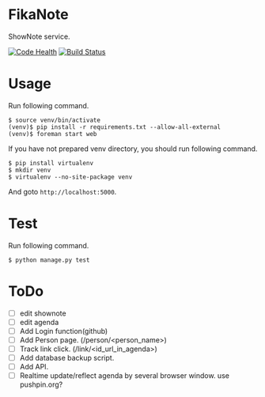 # FikaNote
ShowNote service.

[![Code Health](https://landscape.io/github/gmkou/FikaNote/master/landscape.svg?style=flat)](https://landscape.io/github/gmkou/FikaNote/master)
[![Build Status](https://travis-ci.org/gmkou/FikaNote.svg?branch=master)](https://travis-ci.org/gmkou/FikaNote)

# Usage

Run following command.

```
$ source venv/bin/activate
(venv)$ pip install -r requirements.txt --allow-all-external
(venv)$ foreman start web
```

If you have not prepared venv directory, you should run following command.

```
$ pip install virtualenv
$ mkdir venv
$ virtualenv --no-site-package venv
```

And goto `http://localhost:5000`.

# Test

Run following command.

```
$ python manage.py test
```

# ToDo
- [ ] edit shownote
- [ ] edit agenda
- [ ] Add Login function(github)
- [ ] Add Person page. (/person/<person_name>)
- [ ] Track link click. (/link/<id_url_in_agenda>)
- [ ] Add database backup script.
- [ ] Add API.
- [ ] Realtime update/reflect agenda by several browser window.
		use pushpin.org?
